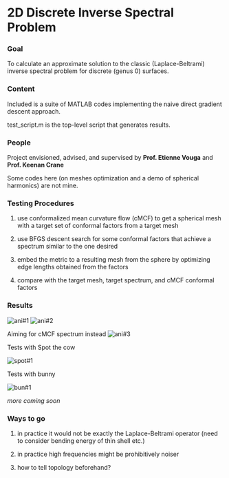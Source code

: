 # 2D Discrete Inverse Spectral Problem

### Goal 
To calculate an approximate solution to the classic (Laplace-Beltrami) inverse spectral problem for discrete (genus 0) surfaces.

### Content
Included is a suite of MATLAB codes implementing the naive direct gradient descent approach.

test_script.m is the top-level script that generates results.

### People
Project envisioned, advised, and supervised by **Prof. Etienne Vouga** and **Prof. Keenan Crane**

Some codes here (on meshes optimization and a demo of spherical harmonics) are not mine.

### Testing Procedures
1. use conformalized mean curvature flow (cMCF) to get a spherical mesh with a target set of conformal factors from a target mesh

2. use BFGS descent search for some conformal factors that achieve a spectrum similar to the one desired

3. embed the metric to a resulting mesh from the sphere by optimizing edge lengths obtained from the factors

4. compare with the target mesh, target spectrum, and cMCF conformal factors

### Results

![ani#1](https://raw.githubusercontent.com/levincoolxyz/invspec/master/i3_300_t2_abs(Y33(v))_e0.1-1p0.5.gif "discrete Y33 spherical harmonic target with varying percent of eigenvalues used")
![ani#2](https://raw.githubusercontent.com/levincoolxyz/invspec/master/i3_300_t2_abs(Y32(v))_e0.1p0.5-2.gif "discrete Y32 spherical harmonic target with varying amount of deformation")

Aiming for cMCF spectrum instead
![ani#3](https://raw.githubusercontent.com/levincoolxyz/invspec/master/i2_300_t2_abs(Y32(v))_e0.1p0.5-2.gif "discrete Y32 spherical harmonic target with varying amount of deformation")

Tests with Spot the cow

![spot#1](https://raw.githubusercontent.com/levincoolxyz/invspec/master/spot/i2_300_t3_spot1k_e1p0.5r0.1.png "Spot the cow as target with some regularization")

Tests with bunny

![bun#1](https://raw.githubusercontent.com/levincoolxyz/invspec/master/bunny/i2_300_t3_bunny326_e0.95p0.5r0.05.png "classic bunny as target with some regularization")

*more coming soon*

### Ways to go

1. in practice it would not be exactly the Laplace-Beltrami operator (need to consider bending energy of thin shell etc.)

2. in practice high frequencies might be prohibitively noiser

3. how to tell topology beforehand?